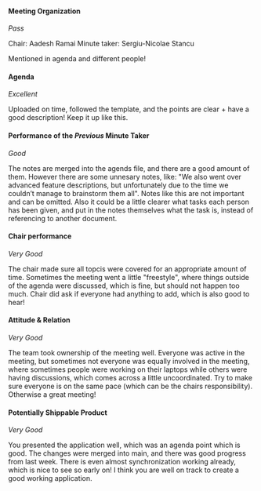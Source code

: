 #### Meeting Organization
_Pass_

Chair: Aadesh Ramai
Minute taker: Sergiu-Nicolae Stancu

Mentioned in agenda and different people!

#### Agenda 
_Excellent_

Uploaded on time, followed the template, and the points are clear + have a good description! Keep it up like this.


#### Performance of the *Previous* Minute Taker
_Good_

The notes are merged into the agends file, and there are a good amount of them. However there are some unnesary notes, like: "We also went over advanced feature descriptions, but unfortunately due to the time we couldn’t manage to brainstorm them all". Notes like this are not important and can be omitted. Also it could be a little clearer what tasks each person has been given, and put in the notes themselves what the task is, instead of referencing to another document.

#### Chair performance
_Very Good_

The chair made sure all topcis were covered for an appropriate amount of time. Sometimes the meeting went a little "freestyle", where things outside of the agenda were discussed, which is fine, but should not happen too much.
Chair did ask if everyone had anything to add, which is also good to hear!



#### Attitude & Relation
_Very Good_

The team took ownership of the meeting well. Everyone was active in the meeting, but sometimes not everyone was equally involved in the meeting, where sometimes people were working on their laptops while others were having discussions, which comes across a little uncoordinated. Try to make sure everyone is on the same pace (which can be the chairs responsibility). Otherwise a great meeting!



#### Potentially Shippable Product
_Very Good_

You presented the application well, which was an agenda point which is good. The changes were merged into main, and there was good progress from last week. There is even almost synchronization working already, which is nice to see so early on! I think you are well on track to create a good working application.





